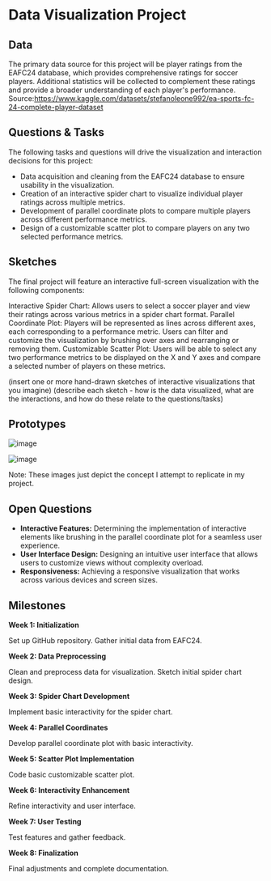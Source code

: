 # Data Visualization Project

## Data

The primary data source for this project will be player ratings from the EAFC24 database, which provides comprehensive ratings for soccer players. Additional statistics will be collected to complement these ratings and provide a broader understanding of each player's performance.
Source:https://www.kaggle.com/datasets/stefanoleone992/ea-sports-fc-24-complete-player-dataset

## Questions & Tasks

The following tasks and questions will drive the visualization and interaction decisions for this project:

* Data acquisition and cleaning from the EAFC24 database to ensure usability in the visualization.
* Creation of an interactive spider chart to visualize individual player ratings across multiple metrics.
* Development of parallel coordinate plots to compare multiple players across different performance metrics.
* Design of a customizable scatter plot to compare players on any two selected performance metrics.

## Sketches

The final project will feature an interactive full-screen visualization with the following components:

Interactive Spider Chart: Allows users to select a soccer player and view their ratings across various metrics in a spider chart format.
Parallel Coordinate Plot: Players will be represented as lines across different axes, each corresponding to a performance metric. Users can filter and customize the visualization by brushing over axes and rearranging or removing them.
Customizable Scatter Plot: Users will be able to select any two performance metrics to be displayed on the X and Y axes and compare a selected number of players on these metrics.

(insert one or more hand-drawn sketches of interactive visualizations that you imagine)
(describe each sketch - how is the data visualized, what are the interactions, and how do these relate to the questions/tasks)


## Prototypes
![image](https://github.com/ayush-shinde/soccer-ratings-viz/assets/73592376/1c58eada-aae4-4d2f-94e4-104a7aaba426)

![image](https://github.com/ayush-shinde/soccer-ratings-viz/assets/73592376/fedae3b3-96f3-4159-9460-41ea933190e4)

Note: These images just depict the concept I attempt to replicate in my project. 

## Open Questions
<ul>
  <li><strong>Interactive Features:</strong> Determining the implementation of interactive elements like brushing in the parallel coordinate plot for a seamless user experience.</li>
  <li><strong>User Interface Design:</strong> Designing an intuitive user interface that allows users to customize views without complexity overload.</li>
  <li><strong>Responsiveness:</strong> Achieving a responsive visualization that works across various devices and screen sizes.</li>
</ul>

## Milestones
  <strong>Week 1: Initialization</strong>
<p>Set up GitHub repository. Gather initial data from EAFC24.</p>
<strong>Week 2: Data Preprocessing</strong>
<p>Clean and preprocess data for visualization. Sketch initial spider chart design.</p>
<strong>Week 3: Spider Chart Development</strong>
<p>Implement basic interactivity for the spider chart.</p>
<strong>Week 4: Parallel Coordinates</strong>
<p>Develop parallel coordinate plot with basic interactivity.</p>
<strong>Week 5: Scatter Plot Implementation</strong>
<p>Code basic customizable scatter plot.</p>
<strong>Week 6: Interactivity Enhancement</strong>
<p>Refine interactivity and user interface.</p>
<strong>Week 7: User Testing</strong>
<p>Test features and gather feedback.</p>
<strong>Week 8: Finalization</strong>
<p>Final adjustments and complete documentation.</p>
